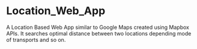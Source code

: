 # Location_Web_App
A Location Based Web App similar to Google Maps created using Mapbox APIs. It searches optimal distance between two locations depending mode of transports and so on.
